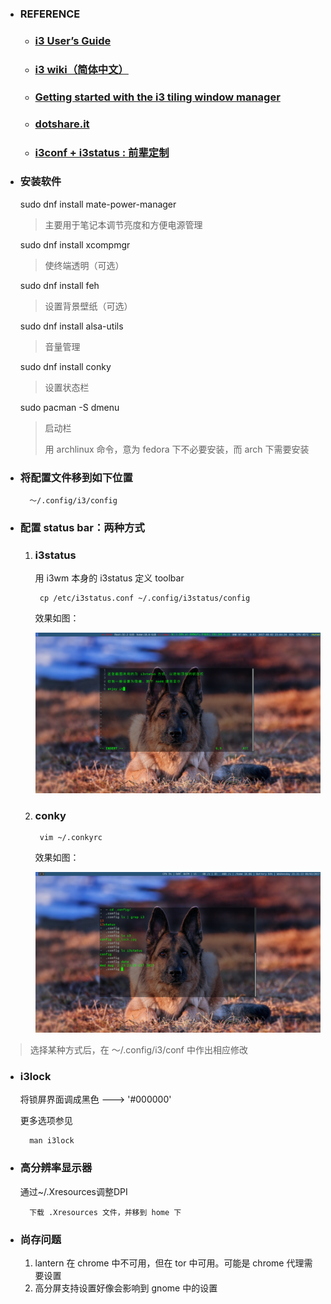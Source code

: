 - ### REFERENCE

    + ### [i3 User’s Guide](https://i3wm.org/docs/userguide.html#_opening_terminals_and_moving_around)

    + ### [i3 wiki（简体中文）](https://wiki.archlinux.org/index.php/I3_(%E7%AE%80%E4%BD%93%E4%B8%AD%E6%96%87))

    + ### [Getting started with the i3 tiling window manager](https://fedoramagazine.org/getting-started-i3-window-manager/)

    + ### [dotshare.it](http://dotshare.it/category/wms/i3/)

    + ### [i3conf + i3status : 前辈定制](https://github.com/levinit/i3wm-config)

- ### 安装软件

    sudo dnf install mate-power-manager    
    > 主要用于笔记本调节亮度和方便电源管理

    sudo dnf install xcompmgr
    > 使终端透明（可选）

    sudo dnf install feh    
    > 设置背景壁纸（可选）

    sudo dnf install alsa-utils
    > 音量管理
    
    sudo dnf install conky
    > 设置状态栏
    
    sudo pacman -S dmenu
    > 启动栏
    > 
    > 用 archlinux 命令，意为 fedora 下不必要安装，而 arch 下需要安装

- ### 将配置文件移到如下位置

        ～/.config/i3/config

- ### 配置 status bar：两种方式

    1. ### i3status

        用 i3wm 本身的 i3status 定义 toolbar

            cp /etc/i3status.conf ~/.config/i3status/config

        效果如图：

        ![i3status_bar](images/i3status.png)

    1. ### conky

            vim ~/.conkyrc

        效果如图：

        ![conky_bar](images/conky.png)

> 选择某种方式后，在 ～/.config/i3/conf 中作出相应修改

- ### i3lock

    将锁屏界面调成黑色 ---> '#000000'

    更多选项参见

		man i3lock

- ### 高分辨率显示器

    通过~/.Xresources调整DPI

        下载 .Xresources 文件，并移到 home 下

- ### 尚存问题

    1. lantern 在 chrome 中不可用，但在 tor 中可用。可能是 chrome 代理需要设置
    2. 高分屏支持设置好像会影响到 gnome 中的设置

